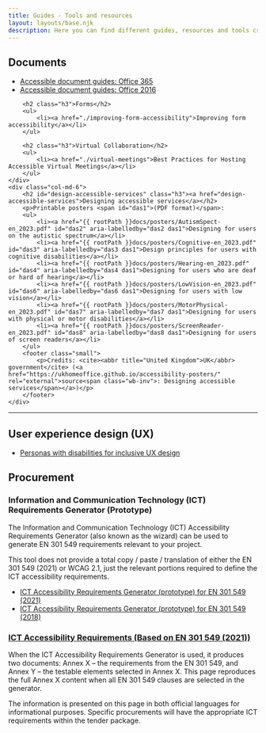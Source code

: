 ```yaml
---
title: Guides - Tools and resources
layout: layouts/base.njk
description: Here you can find different guides, resources and tools created by federal public service employees advancing digital accessibility.
---
```


<div class="row">
	<div class="col-md-6">
		<h2 class="h3">Documents</h2>
		<ul>
			<li><a href="./office365/">Accessible document guides: Office 365</a></li>
			<li><a href="./office2016/">Accessible document guides: Office 2016</a></li>
		</ul>

		<h2 class="h3">Forms</h2>
		<ul>
			<li><a href="./improving-form-accessibility">Improving form accessibility</a></li>
		</ul>

		<h2 class="h3">Virtual Collaboration</h2>
		<ul>
			<li><a href="./virtual-meetings">Best Practices for Hosting Accessible Virtual Meetings</a></li>
		</ul>
	</div>
	<div class="col-md-6">
		<h2 id="design-accessible-services" class="h3"><a href="design-accessible-services">Designing accessible services</a></h2>
		<p>Printable posters <span id="das1">(PDF format)</span>:
		<ul>
			<li><a href="{{ rootPath }}docs/posters/AutismSpect-en_2023.pdf" id="das2" aria-labelledby="das2 das1">Designing for users on the autistic spectrum</a></li>
			<li><a href="{{ rootPath }}docs/posters/Cognitive-en_2023.pdf" id="das3" aria-labelledby="das3 das1">Design principles for users with cognitive disabilities</a></li>
			<li><a href="{{ rootPath }}docs/posters/Hearing-en_2023.pdf" id="das4" aria-labelledby="das4 das1">Designing for users who are deaf or hard of hearing</a></li>
			<li><a href="{{ rootPath }}docs/posters/LowVision-en_2023.pdf" id="das6" aria-labelledby="das6 das1">Designing for users with low vision</a></li>
			<li><a href="{{ rootPath }}docs/posters/MotorPhysical-en_2023.pdf" id="das7" aria-labelledby="das7 das1">Designing for users with physical or motor disabilities</a></li>
			<li><a href="{{ rootPath }}docs/posters/ScreenReader-en_2023.pdf" id="das8" aria-labelledby="das8 das1">Designing for users of screen readers</a></li>
		</ul>
		<footer class="small">
			<p>Credits: <cite><abbr title="United Kingdom">UK</abbr> government</cite> (<a href="https://ukhomeoffice.github.io/accessibility-posters/" rel="external">source<span class="wb-inv">: Designing accessible services</span></a>)</p>
		</footer>
	</div>
</div>

<hr>

<div class="row">
	<div class="col-md-6">
		<h2 class="h3">User experience design (UX)</h2>
		<ul class="mrgn-rght-sm">
			<li><a href="./personas">Personas with disabilities for inclusive UX design</a></li>
		</ul>
	</div>
	<div class="col-md-6">
		<h2 class="h3">Procurement</h2>
		<h3 class="h4">Information and Communication Technology (ICT) Requirements Generator (Prototype)</h3>
		<p>The Information and Communication Technology (ICT) Accessibility Requirements Generator (also known as the wizard) can be used to generate EN 301 549 requirements relevant to your project.</p>
		<p>This tool does not provide a total copy / paste / translation of either the EN 301 549 (2021) or WCAG 2.1, just the relevant portions required to define the ICT accessibility requirements.</p>
		<ul>
			<li>
				<a href="https://2021-prod.ict-cio.ssc-spc.cloud-nuage.canada.ca/" rel="external">ICT Accessibility Requirements Generator (prototype) for EN 301 549 (2021)</a>
			</li>
			<li>
				<a href="https://2018-prod.ict-cio.ssc-spc.cloud-nuage.canada.ca/" rel="external">ICT Accessibility Requirements Generator (prototype) for EN 301 549 (2018)</a>
			</li>
		</ul>
		<h3 class="h4"><a href="./ict-requirements">ICT Accessibility Requirements (Based on EN 301 549 (2021))</a></h3>
		<p>When the ICT Accessibility Requirements Generator is used, it produces two documents: Annex X – the requirements from the EN 301 549, and Annex Y – the testable elements selected in Annex X. This page reproduces the full Annex X content when all EN 301 549 clauses are selected in the generator.</p>
		<p>The information is presented on this page in both official languages for informational purposes. Specific procurements will have the appropriate ICT requirements within the tender package.</p>
	</div>
</div>
